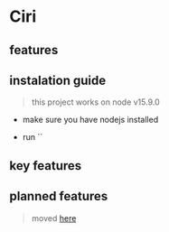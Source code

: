 # Ciri

## features

## instalation guide

> this project works on node v15.9.0

- make sure you have nodejs installed

- run ``

## key features

## planned features

> moved [here](./docs/TO-DO.md)
